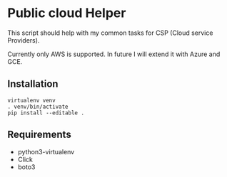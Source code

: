 # Public cloud Helper

This script should help with my common tasks for CSP (Cloud service Providers).

Currently only AWS is supported. In future I will extend it with Azure and GCE.


## Installation

```
virtualenv venv
. venv/bin/activate
pip install --editable .
```

## Requirements

* python3-virtualenv
* Click
* boto3


